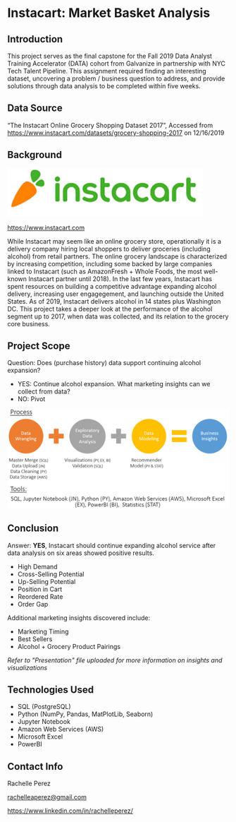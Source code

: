 # Instacart: Market Basket Analysis

## Introduction

This project serves as the final capstone for the Fall 2019 Data Analyst Training Accelerator (DATA) cohort from Galvanize in partnership with NYC Tech Talent Pipeline. This assignment required finding an interesting dataset, uncovering a problem / business question to address, and provide solutions through data analysis to be completed within five weeks.

## Data Source

“The Instacart Online Grocery Shopping Dataset 2017”, Accessed from https://www.instacart.com/datasets/grocery-shopping-2017 on 12/16/2019

## Background

![Instacart Logo](img/instacart_logo.PNG)

https://www.instacart.com

While Instacart may seem like an online grocery store, operationally it is a delivery company hiring local shoppers to deliver groceries (including alcohol) from retail partners. The online grocery landscape is characterized by increasing competition, including some backed by large companies linked to Instacart (such as AmazonFresh + Whole Foods, the most well-known Instacart partner until 2018). In the last few years, Instacart has spent resources on building a competitive advantage expanding alcohol delivery, increasing user engagegement, and launching outside the United States.  As of 2019, Instacart delivers alcohol in 14 states plus Washington DC. This project takes a deeper look at the performance of the alcohol segment up to 2017, when data was collected, and its relation to the grocery core business.

## Project Scope

Question: Does (purchase history) data support continuing alcohol expansion? 
* YES: Continue alcohol expansion. What marketing insights can we collect from data?
* NO: Pivot


![Project Steps](img/project_steps_4.PNG) 

## Conclusion

Answer: **YES**, Instacart should continue expanding alcohol service after data analysis on six areas showed positive results.
* High Demand
* Cross-Selling Potential
* Up-Selling Potential
* Position in Cart
* Reordered Rate
* Order Gap

Additional marketing insights discovered include:
* Marketing Timing
* Best Sellers
* Alcohol + Grocery Product Pairings

*Refer to "Presentation" file uploaded for more information on insights and visualizations*

## Technologies Used

* SQL (PostgreSQL)
* Python (NumPy, Pandas, MatPlotLib, Seaborn)
* Jupyter Notebook
* Amazon Web Services (AWS)
* Microsoft Excel
* PowerBI

## Contact Info

Rachelle Perez

rachelleaperez@gmail.com

https://www.linkedin.com/in/rachelleperez/




